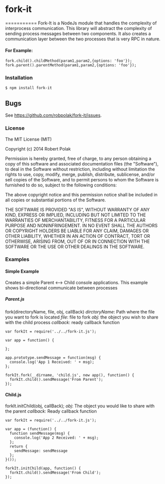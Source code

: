 # fork-it
===========
Fork-It is a NodeJs module that handles the complexity of interprocess communication.  This library will abstract the complexity of sending process messages between two components.  It also creates a communication layer between the two processes that is very RPC in nature.

#### For Example:
```
fork.child().childMethod(param1,param2,{options: 'foo'});
fork.parent().parentMethod(param1,param2,{options: 'foo'});
```

### Installation
    $ npm install fork-it

## Bugs
See <https://github.com/robpolak/fork-it/issues>.    

### License

The MIT License (MIT)

Copyright (c) 2014 Robert Polak

Permission is hereby granted, free of charge, to any person obtaining a copy
of this software and associated documentation files (the "Software"), to deal
in the Software without restriction, including without limitation the rights
to use, copy, modify, merge, publish, distribute, sublicense, and/or sell
copies of the Software, and to permit persons to whom the Software is
furnished to do so, subject to the following conditions:

The above copyright notice and this permission notice shall be included in
all copies or substantial portions of the Software.

THE SOFTWARE IS PROVIDED "AS IS", WITHOUT WARRANTY OF ANY KIND, EXPRESS OR
IMPLIED, INCLUDING BUT NOT LIMITED TO THE WARRANTIES OF MERCHANTABILITY,
FITNESS FOR A PARTICULAR PURPOSE AND NONINFRINGEMENT. IN NO EVENT SHALL THE
AUTHORS OR COPYRIGHT HOLDERS BE LIABLE FOR ANY CLAIM, DAMAGES OR OTHER
LIABILITY, WHETHER IN AN ACTION OF CONTRACT, TORT OR OTHERWISE, ARISING FROM,
OUT OF OR IN CONNECTION WITH THE SOFTWARE OR THE USE OR OTHER DEALINGS IN
THE SOFTWARE.


### Examples

#### Simple Example
Creates a simple Parent <--> Child console applications.  This example shows bi-directional communicate between processes

##### Parent.js

fork(directoryName, file, obj, callBack)
  *dirctoryName*: Path where the file you want to fork is located
  *file*: file to fork
  *obj*: the object you wish to share with the child process
  *callback*: ready callback function

```
var forkIt = require('../../fork-it.js');

var app = function() {

};

app.prototype.sendMessage = function(msg) {
  console.log('App 1 Received: ' + msg);
};

forkIt.fork(__dirname, 'child.js', new app(), function() {
  forkIt.child().sendMessage('From Parent');
});

```

#### Child.js

forkIt.initChild(obj, callBack);
  *obj*: The object you would like to share with the parent
  *callback*: Ready callback function

```
var forkIt = require('../../fork-it.js');

var app = (function() {
  function sendMessage(msg) {
    console.log('App 2 Received: ' + msg);
  };
  return {
    sendMessage: sendMessage
  };
}());

forkIt.initChild(app, function() {
  forkIt.child().sendMessage('From Child');
});


```
